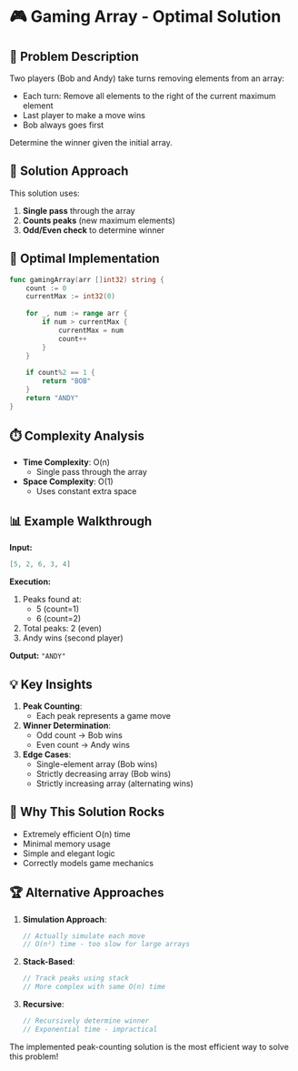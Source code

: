 # 🎮 Gaming Array - Optimal Solution

## 🎯 Problem Description
Two players (Bob and Andy) take turns removing elements from an array:
- Each turn: Remove all elements to the right of the current maximum element
- Last player to make a move wins
- Bob always goes first

Determine the winner given the initial array.

## 🧠 Solution Approach
This solution uses:
1. **Single pass** through the array
2. **Counts peaks** (new maximum elements)
3. **Odd/Even check** to determine winner

## 🚀 Optimal Implementation
```go
func gamingArray(arr []int32) string {
    count := 0
    currentMax := int32(0)
    
    for _, num := range arr {
        if num > currentMax {
            currentMax = num
            count++
        }
    }
    
    if count%2 == 1 {
        return "BOB"
    }
    return "ANDY"
}
```

## ⏱️ Complexity Analysis
- **Time Complexity**: O(n)
  - Single pass through the array
- **Space Complexity**: O(1)
  - Uses constant extra space

## 📊 Example Walkthrough
**Input:**
```go
[5, 2, 6, 3, 4]
```

**Execution:**
1. Peaks found at:
   - 5 (count=1)
   - 6 (count=2)
2. Total peaks: 2 (even)
3. Andy wins (second player)

**Output:** `"ANDY"`

## 💡 Key Insights
1. **Peak Counting**:
   - Each peak represents a game move
2. **Winner Determination**:
   - Odd count → Bob wins
   - Even count → Andy wins
3. **Edge Cases**:
   - Single-element array (Bob wins)
   - Strictly decreasing array (Bob wins)
   - Strictly increasing array (alternating wins)

## 🌟 Why This Solution Rocks
- Extremely efficient O(n) time
- Minimal memory usage
- Simple and elegant logic
- Correctly models game mechanics

## 🏆 Alternative Approaches
1. **Simulation Approach**:
   ```go
   // Actually simulate each move
   // O(n²) time - too slow for large arrays
   ```
2. **Stack-Based**:
   ```go
   // Track peaks using stack
   // More complex with same O(n) time
   ```
3. **Recursive**:
   ```go
   // Recursively determine winner
   // Exponential time - impractical
   ```

The implemented peak-counting solution is the most efficient way to solve this problem!